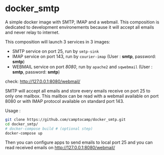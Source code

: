 # docker_smtp
A simple docker image with SMTP, IMAP and a webmail. This composition is dedicated to development environements because it will accept all emails and never relay to internet. 

This composition will launch 3 services in 3 images:
* SMTP service on port 25, run by `smtp-sink`
* IMAP service on port 143, run by `courier-imap` (User : **smtp**, password: **smtp**)
* WEBMAIL service on port *8080*, run by `apache2` and `sqwebmail` (User : **smtp**, password: **smtp**)

check: http://127.0.0.1:8080/webmail/

SMTP will accept all emails and store every emails receive on port 25 to only one mailbox. This mailbox can be read with a webmail available on port 8080 or with IMAP protocol available on standard port 143.

Usage :

```bash
git clone https://github.com/camptocamp/docker_smtp.git
cd docker_smtp/
# docker-compose build # (optional step)
docker-compose up
```

Then you can configure apps to send emails to local port 25 and you can read received emails on http://127.0.0.1:8080/webmail/
